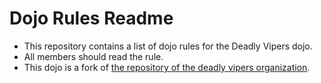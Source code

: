 Dojo Rules Readme
=================

* This repository contains a list of dojo rules for the Deadly Vipers dojo.
* All members should read the rule.
* This dojo is a fork of [the repository of the deadly vipers organization](https://github.com/deadlyvipers).
